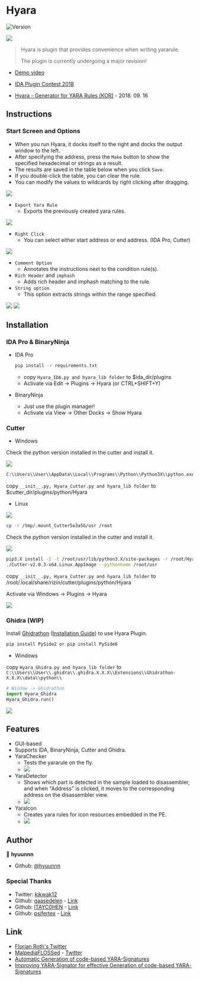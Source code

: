 # Hyara

![Version](https://img.shields.io/badge/version-2.3-blue.svg?cacheSeconds=2592000)

![](https://github.com/hyuunnn/Hyara/blob/master/images/Hyara.gif?raw=true)

> Hyara is plugin that provides convenience when writing yararule.
> 
> The plugin is currently undergoing a major revision!

- [Demo video](https://youtu.be/zgL4BkQJZ-w)

- [IDA Plugin Contest 2018](https://hex-rays.com/contests_details/contest2018/#Hyara)

- [Hyara - Generator for YARA Rules (KOR)](https://github.com/hyuunnn/slides/blob/main/Hyara%20-%20Generator%20for%20YARA%20Rules.pdf) - 2018. 09. 16

## Instructions

### Start Screen and Options

- When you run Hyara, it docks itself to the right and docks the output window to the left.
- After specifying the address, press the `Make` button to show the specified hexadecimal or strings as a result.
- The results are saved in the table below when you click `Save`.
- If you double-click the table, you can clear the rule.
- You can modify the values to wildcards by right clicking after dragging.

![](https://github.com/hyuunnn/Hyara/blob/master/images/wildcard_0.png?raw=true)

- `Export Yara Rule`
  - Exports the previously created yara rules.

![](https://github.com/hyuunnn/Hyara/blob/master/images/Hyara_1.png?raw=true)


- `Right Click`
  - You can select either start address or end address. (IDA Pro, Cutter)

![](https://github.com/hyuunnn/Hyara/blob/master/images/Hyara_7.png?raw=true)
  
- `Comment Option`
  - Annotates the instructions next to the condition rule(s).
- `Rich Header` and `imphash`
  - Adds rich header and imphash matching to the rule.
- `String option`
  - This option extracts strings within the range specified.

![](https://github.com/hyuunnn/Hyara/blob/master/images/Hyara_3.png?raw=true)
![](https://github.com/hyuunnn/Hyara/blob/master/images/cutter_1.png?raw=true)

## Installation

### IDA Pro & BinaryNinja

- IDA Pro
  ```bash
  pip install -r requirements.txt
  ```
  - copy ``Hyara_IDA.py and hyara_lib folder`` to $ida_dir/plugins
  - Activate via Edit -> Plugins -> Hyara (or CTRL+SHIFT+Y)

- BinaryNinja
  - Just use the plugin manager!
  - Activate via View -> Other Docks -> Show Hyara

### Cutter

- Windows

Check the python version installed in the cutter and install it.

![](https://github.com/hyuunnn/Hyara/blob/master/images/cutter_0.png?raw=true)

```bash
C:\\Users\\User\\AppData\\Local\\Programs\\Python\\Python3X\\python.exe -m pip install -I -t $cutter_dir/python3X/site-packages -r requirements.txt
```

copy ``__init__.py, Hyara_Cutter.py and hyara_lib folder`` to $cutter_dir/plugins/python/Hyara

- Linux

![](https://github.com/hyuunnn/Hyara/blob/master/images/cutter_install__1.png?raw=true)

```bash
cp -r /tmp/.mount_Cutter5o3a5G/usr /root
```

Check the python version installed in the cutter and install it.

![](https://github.com/hyuunnn/Hyara/blob/master/images/cutter_01.png?raw=true)

```bash
pip3.X install -I -t /root/usr/lib/python3.X/site-packages -r /root/Hyara/requirements.txt
./Cutter-v2.0.3-x64.Linux.AppImage --pythonhome /root/usr
```

copy ``__init__.py, Hyara_Cutter.py and hyara_lib folder`` to /root/.local/share/rizin/cutter/plugins/python/Hyara

Activate via Windows -> Plugins -> Hyara

![](https://github.com/hyuunnn/Hyara/blob/master/images/cutter__0.png?raw=true)

### Ghidra (WIP)

Install <a href="https://github.com/mandiant/Ghidrathon">Ghidrathon</a> (<a href="https://youtu.be/Aatbqf6lcjU">Installation Guide</a>) to use Hyara Plugin.

```bash
pip install PySide2 or pip install PySide6
```

- Windows

copy ``Hyara_Ghidra.py and hyara_lib folder`` to ``C:\\Users\\User\\.ghidra\\.ghidra.X.X.X\\Extensions\\Ghidrathon-X.X.X\\data\\python\\``

```python
# Window -> Ghidrathon
import Hyara_Ghidra
Hyara_Ghidra.run()
```

![](https://github.com/hyuunnn/Hyara/blob/master/images/ghidra_0.png?raw=true)


## Features

- GUI-based
- Supports IDA, BinaryNinja, Cutter and Ghidra.
- YaraChecker
  - Tests the yararule on the fly.
  - ![](https://github.com/hyuunnn/Hyara/blob/master/images/Hyara_4.png?raw=true)
- YaraDetector
  - Shows which part is detected in the sample loaded to disassembler, and when "Address" is clicked, it moves to the corresponding address on the disassembler view.
  - ![](https://github.com/hyuunnn/Hyara/blob/master/images/Hyara_5.png?raw=true)
- YaraIcon
  - Creates yara rules for icon resources embedded in the PE.
  - ![](https://github.com/hyuunnn/Hyara/blob/master/images/Hyara_6.png?raw=true)

## Author

👤 **hyuunnn**

* Github: [@hyuunnn](https://github.com/hyuunnn)

### Special Thanks

* Twitter: <a href="https://twitter.com/kjkwak12">kjkwak12</a>
* Github: <a href="https://github.com/gaasedelen">gaasedelen</a> - <a href="https://github.com/hyuunnn/Hyara/blob/master/hyara_lib/integration/bn_hyara/binaryninja_api.py#L9">Link</a>
* Github: <a href="https://github.com/ITAYC0HEN">ITAYC0HEN</a> - <a href="https://github.com/hyuunnn/Hyara/pull/14">Link</a>
* Github: <a href="https://github.com/psifertex">psifertex</a> - <a href="https://github.com/hyuunnn/Hyara/pull/18">Link</a>

## Link

* <a href="https://twitter.com/cyb3rops/status/1024208220989140992">Florian Roth's Twitter</a>
* <a href="https://danielplohmann.github.io/blog/2024/03/08/malpediaflossed.html">MalpediaFLOSSed</a> - <a href="https://twitter.com/push_pnx/status/1766045950173200513">Twitter</a>
* <a href="https://cocacoding.com/papers/Automatic_Generation_of_code_based_YARA_Signatures.pdf">Automatic Generation of code-based YARA-Signatures</a>
* <a href="https://www.cocacoding.com/papers/Improving_YARA-Signator_for_effective_Generation_of_code-based_YARA-Signatures.pdf">Improving YARA-Signator for effective Generation of code-based YARA-Signatures</a>
